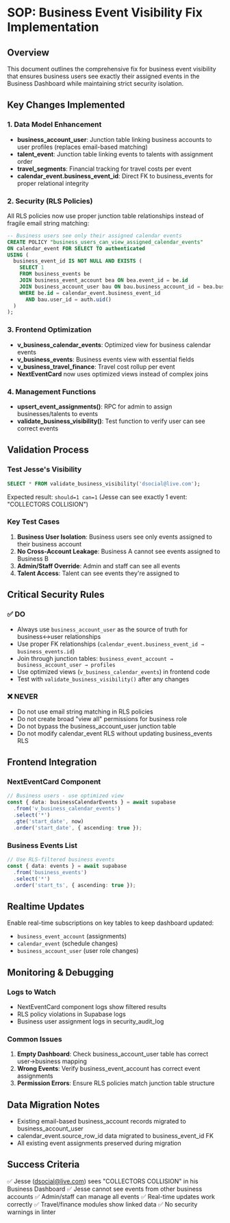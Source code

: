 # SOP: Business Event Visibility Fix Implementation

## Overview
This document outlines the comprehensive fix for business event visibility that ensures business users see exactly their assigned events in the Business Dashboard while maintaining strict security isolation.

## Key Changes Implemented

### 1. Data Model Enhancement
- **business_account_user**: Junction table linking business accounts to user profiles (replaces email-based matching)
- **talent_event**: Junction table linking events to talents with assignment order
- **travel_segments**: Financial tracking for travel costs per event
- **calendar_event.business_event_id**: Direct FK to business_events for proper relational integrity

### 2. Security (RLS Policies)
All RLS policies now use proper junction table relationships instead of fragile email string matching:

```sql
-- Business users see only their assigned calendar events
CREATE POLICY "business_users_can_view_assigned_calendar_events"
ON calendar_event FOR SELECT TO authenticated
USING (
  business_event_id IS NOT NULL AND EXISTS (
    SELECT 1 
    FROM business_events be
    JOIN business_event_account bea ON bea.event_id = be.id
    JOIN business_account_user bau ON bau.business_account_id = bea.business_account_id
    WHERE be.id = calendar_event.business_event_id
      AND bau.user_id = auth.uid()
  )
);
```

### 3. Frontend Optimization
- **v_business_calendar_events**: Optimized view for business calendar events
- **v_business_events**: Business events view with essential fields
- **v_business_travel_finance**: Travel cost rollup per event
- **NextEventCard** now uses optimized views instead of complex joins

### 4. Management Functions
- **upsert_event_assignments()**: RPC for admin to assign businesses/talents to events
- **validate_business_visibility()**: Test function to verify user can see correct events

## Validation Process

### Test Jesse's Visibility
```sql
SELECT * FROM validate_business_visibility('dsocial@live.com');
```
Expected result: `should=1 can=1` (Jesse can see exactly 1 event: "COLLECTORS COLLISION")

### Key Test Cases
1. **Business User Isolation**: Business users see only events assigned to their business account
2. **No Cross-Account Leakage**: Business A cannot see events assigned to Business B
3. **Admin/Staff Override**: Admin and staff can see all events
4. **Talent Access**: Talent can see events they're assigned to

## Critical Security Rules

### ✅ DO
- Always use `business_account_user` as the source of truth for business↔user relationships
- Use proper FK relationships (`calendar_event.business_event_id → business_events.id`)
- Join through junction tables: `business_event_account → business_account_user → profiles`
- Use optimized views (`v_business_calendar_events`) in frontend code
- Test with `validate_business_visibility()` after any changes

### ❌ NEVER
- Do not use email string matching in RLS policies
- Do not create broad "view all" permissions for business role
- Do not bypass the business_account_user junction table
- Do not modify calendar_event RLS without updating business_events RLS

## Frontend Integration

### NextEventCard Component
```typescript
// Business users - use optimized view
const { data: businessCalendarEvents } = await supabase
  .from('v_business_calendar_events')
  .select('*')
  .gte('start_date', now)
  .order('start_date', { ascending: true });
```

### Business Events List
```typescript
// Use RLS-filtered business events
const { data: events } = await supabase
  .from('business_events')
  .select('*')
  .order('start_ts', { ascending: true });
```

## Realtime Updates
Enable real-time subscriptions on key tables to keep dashboard updated:
- `business_event_account` (assignments)
- `calendar_event` (schedule changes)
- `business_account_user` (user role changes)

## Monitoring & Debugging

### Logs to Watch
- NextEventCard component logs show filtered results
- RLS policy violations in Supabase logs
- Business user assignment logs in security_audit_log

### Common Issues
1. **Empty Dashboard**: Check business_account_user table has correct user→business mapping
2. **Wrong Events**: Verify business_event_account has correct event assignments
3. **Permission Errors**: Ensure RLS policies match junction table structure

## Data Migration Notes
- Existing email-based business_account records migrated to business_account_user
- calendar_event.source_row_id data migrated to business_event_id FK
- All existing event assignments preserved during migration

## Success Criteria
✅ Jesse (dsocial@live.com) sees "COLLECTORS COLLISION" in his Business Dashboard
✅ Jesse cannot see events from other business accounts
✅ Admin/staff can manage all events
✅ Real-time updates work correctly
✅ Travel/finance modules show linked data
✅ No security warnings in linter